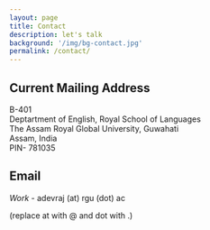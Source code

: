 ```yaml
---
layout: page
title: Contact 
description: let's talk
background: '/img/bg-contact.jpg'
permalink: /contact/
---
```


## Current Mailing Address 

B-401\
Deptartment of English, Royal School of Languages\
The Assam Royal Global University, Guwahati\
Assam, India\
PIN- 781035

## Email

*Work* - adevraj (at) rgu (dot) ac 

  
(replace at with @ and dot with .)
